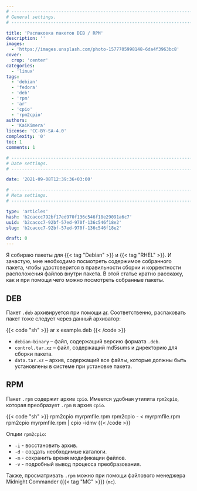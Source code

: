 ```yaml
---
# -------------------------------------------------------------------------------------------------------------------- #
# General settings.
# -------------------------------------------------------------------------------------------------------------------- #

title: 'Распаковка пакетов DEB / RPM'
description: ''
images:
  - 'https://images.unsplash.com/photo-1577705998148-6da4f3963bc8'
cover:
  crop: 'center'
categories:
  - 'linux'
tags:
  - 'debian'
  - 'fedora'
  - 'deb'
  - 'rpm'
  - 'ar'
  - 'cpio'
  - 'rpm2cpio'
authors:
  - 'KaiKimera'
license: 'CC-BY-SA-4.0'
complexity: '0'
toc: 1
comments: 1

# -------------------------------------------------------------------------------------------------------------------- #
# Date settings.
# -------------------------------------------------------------------------------------------------------------------- #

date: '2021-09-08T12:39:36+03:00'

# -------------------------------------------------------------------------------------------------------------------- #
# Meta settings.
# -------------------------------------------------------------------------------------------------------------------- #

type: 'articles'
hash: 'b2caccc792bf17ed970f136c546f18e29091a6c7'
uuid: 'b2caccc7-92bf-57ed-970f-136c546f18e2'
slug: 'b2caccc7-92bf-57ed-970f-136c546f18e2'

draft: 0
---
```


Я собираю пакеты для {{< tag "Debian" >}} и {{< tag "RHEL" >}}. И зачастую, мне необходимо посмотреть содержимое собранного пакета, чтобы удостоверится в правильности сборки и корректности расположения файлов внутри пакета. В этой статье кратно расскажу, как и при помощи чего можно посмотреть собранные пакеты.

<!--more-->

## DEB

Пакет `.deb` архивируется при помощи [ar](https://en.wikipedia.org/wiki/Ar_(Unix)). Соответственно, распаковать пакет тоже следует через данный архиватор:

{{< code "sh" >}}
ar x example.deb
{{< /code >}}


- `debian-binary` – файл, содержащий версию формата `.deb`.
- `control.tar.xz` – файл, содержащий md5sums и директорию для сборки пакета.
- `data.tar.xz` – архив, содержащий все файлы, которые должны быть установлены в системе при установке пакета.


## RPM

Пакет `.rpm` содержит архив `cpio`. Имеется удобная утилита `rpm2cpio`, которая преобразует `.rpm` в архив `cpio`.

{{< code "sh" >}}
rpm2cpio myrpmfile.rpm
rpm2cpio - < myrpmfile.rpm
rpm2cpio myrpmfile.rpm | cpio -idmv
{{< /code >}}

Опции `rpm2cpio`:

- `-i` - восстановить архив.
- `-d` - создать необходимые каталоги.
- `-m` - сохранить время модификации файлов.
- `-v` - подробный вывод процесса преобразования.

Также, просматривать `.rpm` можно при помощи файлового менеджера Midnight Commander ({{< tag "MC" >}}) (`mc`).
